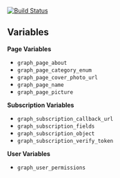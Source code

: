 [![Build Status](https://travis-ci.com/mako-ai/messenger-bot-test-pipeline.svg?branch=master)](https://travis-ci.com/mako-ai/messenger-bot-test-pipeline)

## Variables

**Page Variables**

- `graph_page_about`
- `graph_page_category_enum`
- `graph_page_cover_photo_url`
- `graph_page_name`
- `graph_page_picture`

**Subscription Variables**

- `graph_subscription_callback_url`
- `graph_subscription_fields`
- `graph_subscription_object`
- `graph_subscription_verify_token`

**User Variables**

- `graph_user_permissions`
